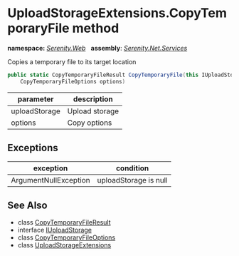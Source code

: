 # UploadStorageExtensions.CopyTemporaryFile method
**namespace:** *[Serenity.Web](../../README.md#serenity.web-namespace)*   **assembly**: *[Serenity.Net.Services](../../README.md)*

Copies a temporary file to its target location

```csharp
public static CopyTemporaryFileResult CopyTemporaryFile(this IUploadStorage uploadStorage, 
    CopyTemporaryFileOptions options)
```

| parameter | description |
| --- | --- |
| uploadStorage | Upload storage |
| options | Copy options |

## Exceptions

| exception | condition |
| --- | --- |
| ArgumentNullException | uploadStorage is null |

## See Also

* class [CopyTemporaryFileResult](../CopyTemporaryFileResult.md)
* interface [IUploadStorage](../IUploadStorage.md)
* class [CopyTemporaryFileOptions](../CopyTemporaryFileOptions.md)
* class [UploadStorageExtensions](../UploadStorageExtensions.md)